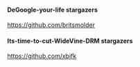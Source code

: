 #### DeGoogle-your-life stargazers

https://github.com/britsmolder

#### Its-time-to-cut-WideVine-DRM stargazers

https://github.com/xbjfk

